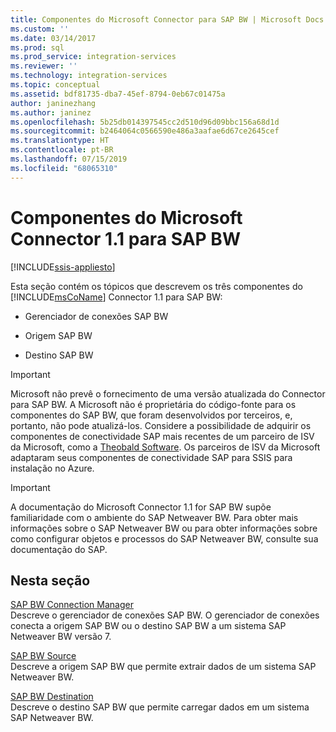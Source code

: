 ```yaml
---
title: Componentes do Microsoft Connector para SAP BW | Microsoft Docs
ms.custom: ''
ms.date: 03/14/2017
ms.prod: sql
ms.prod_service: integration-services
ms.reviewer: ''
ms.technology: integration-services
ms.topic: conceptual
ms.assetid: bdf81735-dba7-45ef-8794-0eb67c01475a
author: janinezhang
ms.author: janinez
ms.openlocfilehash: 5b25db014397545cc2d510d96d09bbc156a68d1d
ms.sourcegitcommit: b2464064c0566590e486a3aafae6d67ce2645cef
ms.translationtype: HT
ms.contentlocale: pt-BR
ms.lasthandoff: 07/15/2019
ms.locfileid: "68065310"
---
```

# <a name="microsoft-connector-for-sap-bw-components"></a>Componentes do Microsoft Connector 1.1 para SAP BW

[!INCLUDE[ssis-appliesto](../includes/ssis-appliesto-ssvrpluslinux-asdb-asdw-xxx.md)]


  Esta seção contém os tópicos que descrevem os três componentes do [!INCLUDE[msCoName](../includes/msconame-md.md)] Connector 1.1 para SAP BW:  
  
-   Gerenciador de conexões SAP BW  
  
-   Origem SAP BW  
  
-   Destino SAP BW

> [!IMPORTANT]
> Microsoft não prevê o fornecimento de uma versão atualizada do Connector para SAP BW. A Microsoft não é proprietária do código-fonte para os componentes do SAP BW, que foram desenvolvidos por terceiros, e, portanto, não pode atualizá-los. Considere a possibilidade de adquirir os componentes de conectividade SAP mais recentes de um parceiro de ISV da Microsoft, como a [Theobald Software](https://theobald-software.com/en/xtract-is-productinfo.html). Os parceiros de ISV da Microsoft adaptaram seus componentes de conectividade SAP para SSIS para instalação no Azure.

> [!IMPORTANT]  
>  A documentação do Microsoft Connector 1.1 for SAP BW supõe familiaridade com o ambiente do SAP Netweaver BW. Para obter mais informações sobre o SAP Netweaver BW ou para obter informações sobre como configurar objetos e processos do SAP Netweaver BW, consulte sua documentação do SAP.  
  
## <a name="in-this-section"></a>Nesta seção  
 [SAP BW Connection Manager](../integration-services/connection-manager/sap-bw-connection-manager.md)  
 Descreve o gerenciador de conexões SAP BW. O gerenciador de conexões conecta a origem SAP BW ou o destino SAP BW a um sistema SAP Netweaver BW versão 7.  
  
 [SAP BW Source](../integration-services/data-flow/sap-bw-source.md)  
 Descreve a origem SAP BW que permite extrair dados de um sistema SAP Netweaver BW.  
  
 [SAP BW Destination](../integration-services/data-flow/sap-bw-destination.md)  
 Descreve o destino SAP BW que permite carregar dados em um sistema SAP Netweaver BW.  
  
  
